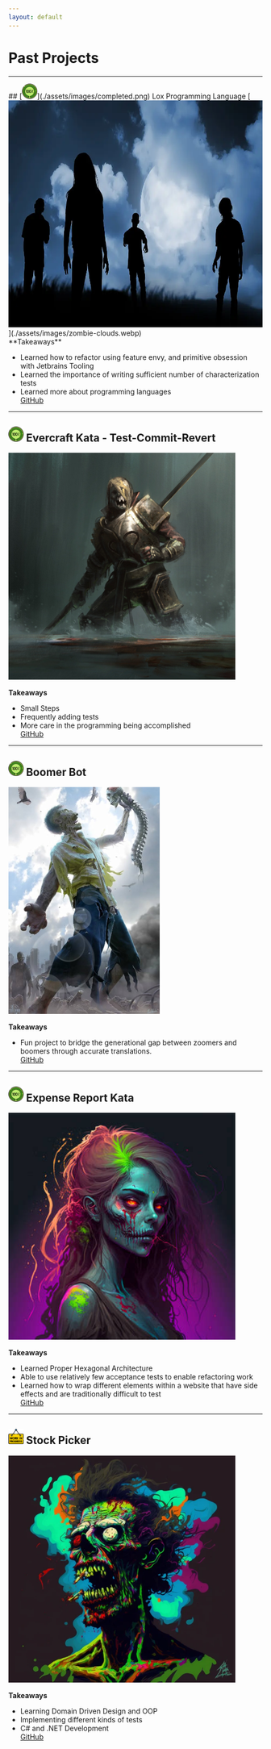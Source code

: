 ```yaml
---
layout: default
---
```


# Past Projects

* * *
<div style="display: float">
  <div>
    ## [<img src="./assets/images/completed.png" width="30px" />](./assets/images/completed.png) Lox Programming Language
    [<img src="./assets/images/zombie-clouds.webp" height="450px" />](./assets/images/zombie-clouds.webp)  
  </div>
  <div>
  **Takeaways**
  
  *   Learned how to refactor using feature envy, and primitive obsession with Jetbrains Tooling
  *   Learned the importance of writing sufficient number of characterization tests
  *   Learned more about programming languages  
    [GitHub](https://github.com/CodeItQuick/my-own-programming-language)  
  </div>
</div>

* * *
## [<img src="./assets/images/completed.png" width="30px" />](./assets/images/completed.png)  Evercraft Kata - Test-Commit-Revert
[<img src="./assets/images/zombie-warrior.jpg" height="450px" />](./assets/images/zombie-warrior.jpg)  

**Takeaways**

*   Small Steps
*   Frequently adding tests
*   More care in the programming being accomplished  
[GitHub](https://github.com/CodeItQuick/tcr-evercraft-2)   

* * *

## [<img src="./assets/images/completed.png" width="30px" />](./assets/images/completed.png)  Boomer Bot
[<img src="./assets/images/zombie-spine.jpg" height="450px" />](./assets/images/zombie-spine.jpg)  

**Takeaways**

*   Fun project to bridge the generational gap between zoomers and boomers through accurate translations.  
[GitHub](https://github.com/CodeItQuick/BoomerBot)


* * *

## [<img src="./assets/images/completed.png" width="30px" />](./assets/images/completed.png) Expense Report Kata
[<img src="./assets/images/zombie-women.jpg" height="450px" />](./assets/images/zombie-women.jpg)  

**Takeaways**

*   Learned Proper Hexagonal Architecture
*   Able to use relatively few acceptance tests to enable refactoring work  
*   Learned how to wrap different elements within a website that have side effects and are traditionally difficult to test    
[GitHub](https://github.com/CodeItQuick/expense-report-kata-ensemble)  

* * *

## [<img src="./assets/images/work-in-progress.png" width="30px" />](./assets/images/work-in-progress.png)  Stock Picker
[<img src="./assets/images/zombie-man.webp" height="450px" />](./assets/images/zombie-man.webp)  

**Takeaways**

*   Learning Domain Driven Design and OOP
*   Implementing different kinds of tests  
*   C# and .NET Development  
[GitHub](https://github.com/CodeItQuick/StockApplicationASPNetWebMVCIndividualIdentity)   


